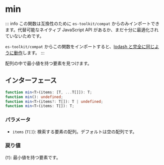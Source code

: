 # min

::: info
この関数は互換性のために `es-toolkit/compat` からのみインポートできます。代替可能なネイティブ JavaScript API があるか、まだ十分に最適化されていないためです。

`es-toolkit/compat` からこの関数をインポートすると、[lodash と完全に同じように動作](../../../compatibility.md)します。
:::

配列の中で最小値を持つ要素を見つけます。


## インターフェース

```typescript
function min<T>(items: [T, ...T[]]): T;
function min(): undefined;
function min<T>(items?: T[]): T | undefined;
function min<T>(items: T[]): T;
```

### パラメータ

- `items` (`T[]`): 検索する要素の配列。デフォルトは空の配列です。

### 戻り値

(`T`): 最小値を持つ要素です。